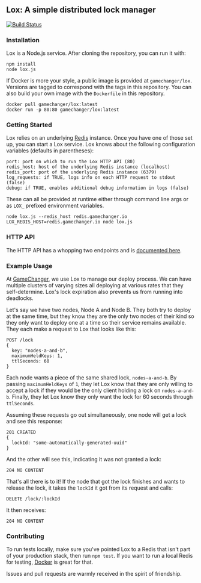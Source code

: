 ## Lox: A simple distributed lock manager

[![Build Status](https://travis-ci.org/gamechanger/lox.svg?branch=master)](https://travis-ci.org/gamechanger/lox)

### Installation

Lox is a Node.js service. After cloning the repository, you can run it with:

```
npm install
node lox.js
```

If Docker is more your style, a public image is provided at `gamechanger/lox`. Versions are tagged to correspond with the tags in this repository. You can also build your own image with the `Dockerfile` in this repository.

```
docker pull gamechanger/lox:latest
docker run -p 80:80 gamechanger/lox:latest
```

### Getting Started

Lox relies on an underlying [Redis](http://redis.io/) instance. Once you have one of those set up, you can start a Lox service. Lox knows about the following configuration variables (defaults in parentheses):

```
port: port on which to run the Lox HTTP API (80)
redis_host: host of the underlying Redis instance (localhost)
redis_port: port of the underlying Redis instance (6379)
log_requests: if TRUE, logs info on each HTTP request to stdout (false)
debug: if TRUE, enables additional debug information in logs (false)
```

These can all be provided at runtime either through command line args or as `LOX_` prefixed environment variables.

```
node lox.js --redis_host redis.gamechanger.io
LOX_REDIS_HOST=redis.gamechanger.io node lox.js
```

### HTTP API

The HTTP API has a whopping two endpoints and is [documented here](http://gamechanger.github.io/lox/docs/api.html).

### Example Usage

At [GameChanger](http://gc.com), we use Lox to manage our deploy process. We can have multiple clusters of varying sizes all deploying at various rates that they self-determine. Lox's lock expiration also prevents us from running into deadlocks.

Let's say we have two nodes, Node A and Node B. They both try to deploy at the same time, but they know they are the only two nodes of their kind so they only want to deploy one at a time so their service remains available. They each make a request to Lox that looks like this:

```
POST /lock
{
  key: "nodes-a-and-b",
  maximumHeldKeys: 1,
  ttlSeconds: 60
}
```

Each node wants a piece of the same shared lock, `nodes-a-and-b`. By passing `maximumHeldKeys` of `1`, they let Lox know that they are only willing to accept a lock if they would be the only client holding a lock on `nodes-a-and-b`. Finally, they let Lox know they only want the lock for 60 seconds through `ttlSeconds`.

Assuming these requests go out simultaneously, one node will get a lock and see this response:

```
201 CREATED
{
  lockId: "some-automatically-generated-uuid"
}
```

And the other will see this, indicating it was not granted a lock:

```
204 NO CONTENT
```

That's all there is to it! If the node that got the lock finishes and wants to release the lock, it takes the `lockId` it got from its request and calls:

```
DELETE /lock/:lockId
```

It then receives:

```
204 NO CONTENT
```

### Contributing

To run tests locally, make sure you've pointed Lox to a Redis that isn't part of your production stack, then run `npm test`. If you want to run a local Redis for testing, [Docker](http://docker.io) is great for that.

Issues and pull requests are warmly received in the spirit of friendship.
